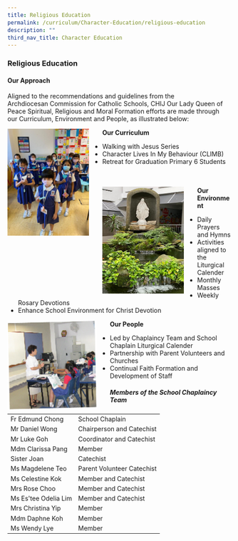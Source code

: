 ```yaml
---
title: Religious Education
permalink: /curriculum/Character-Education/religious-education
description: ""
third_nav_title: Character Education
---
```

### Religious Education 

#### Our Approach

Aligned to the recommendations and guidelines from the Archdiocesan Commission for Catholic Schools, CHIJ Our Lady Queen of Peace Spiritual, Religious and Moral Formation efforts are made through our Curriculum, Environment and People, as illustrated below:

<img src="/images/re1.png" style="width:183px;height:240px;margin-right:30px;" align = "left"> **Our Curriculum**

 - Walking with Jesus Series  <br>
- Character Lives In My Behaviour (CLIMB)  <br> 
- Retreat for Graduation Primary 6 Students <br><br><br>


<img src="/images/re2.png" style="width:183px;height:240px;margin-right:30px;" align = "left"> **Our Environment** 

- Daily Prayers and Hymns  <br>
- Activities aligned to the Liturgical Calender <br> 
- Monthly Masses  <br>
- Weekly Rosary Devotions  <br>
- Enhance School Environment for Christ Devotion

<img src="/images/re3.png" style="width:200px;height:200px;margin-right:30px;" align = "left"> **Our People** 

- Led by Chaplaincy Team and School Chaplain Liturgical Calender  <br>
- Partnership with Parent Volunteers and Churches  <br>
- Continual Faith Formation and Development of Staff

##### Members of the School Chaplaincy Team

|  	|  	|
|---	|---	|
| Fr Edmund Chong 	| School Chaplain 	|
| Mr Daniel Wong 	| Chairperson and Catechist 	|
| Mr Luke Goh  	| Coordinator and Catechist  	|
|  Mdm Clarissa Pang 	| Member  	|
| Sister Joan 	| Catechist 	|
|  Ms Magdelene Teo 	| Parent Volunteer Catechist 	|
| Ms Celestine Kok 	| Member and Catechist 	|
|  Mrs Rose Choo  	| Member and Catechist  	|
|  Ms Es'tee Odelia Lim 	| Member and Catechist  	|
| Mrs Christina Yip 	| Member 	|
| Mdm Daphne Koh 	| Member 	|
|  Ms Wendy Lye 	| Member  	|